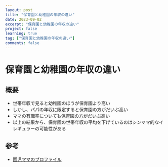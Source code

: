 ```yaml
---
layout: post
title: "保育園と幼稚園の年収の違い"
date: 2023-09-02
excerpt: "保育園と幼稚園の年収の違い"
project: false
learning: true
tag: ["保育園と幼稚園の年収の違い"]
comments: false
---
```


# 保育園と幼稚園の年収の違い

## 概要
 - 世帯年収で見ると幼稚園のほうが保育園より高い
 - しかし、パパの年収に限定すると保育園の方がだいぶ高い
 - ママの有職率についても保育園の方がだいぶ高い
 - 以上の結果から、保育園の世帯年収の平均を下げているのはシンママ的なイレギュラーの可能性がある

## 参考
 - [園児ママのプロファイル](https://www.kurashihow.co.jp/wp-content/uploads/2017/02/22b3f2f58f3d41820730f764908127da.pdf)
